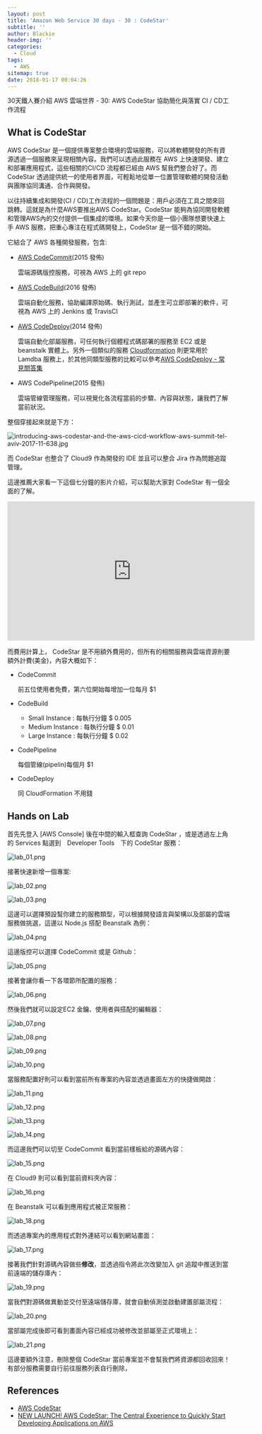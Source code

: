 ```yaml
---
layout: post
title: 'Amazon Web Service 30 days - 30 : CodeStar'
subtitle: ''
author: Blackie
header-img: ''
categories:
  - Cloud
tags:
  - AWS
sitemap: true
date: 2018-01-17 00:04:26
---
```


30天鐵人賽介紹 AWS 雲端世界 - 30: AWS CodeStar 協助簡化與落實 CI / CD工作流程

<!-- More -->

## What is CodeStar ##

AWS CodeStar 是一個提供專案整合環境的雲端服務，可以將軟體開發的所有資源透過一個服務來呈現相關內容。我們可以透過此服務在 AWS 上快速開發、建立和部署應用程式，這些相關的CI/CD 流程都已經由 AWS 幫我們整合好了。而 CodeStar 透過提供統一的使用者界面，可輕鬆地從單一位置管理軟體的開發活動與團隊協同溝通、合作與開發。

以往持續集成和開發(CI / CD)工作流程的一個問題是：用戶必須在工具之間來回跳轉。這就是為什麼AWS要推出AWS CodeStar。CodeStar 能夠為協同開發軟體和管理AWS內的交付提供一個集成的環境。如果今天你是一個小團隊想要快速上手 AWS 服務，把重心專注在程式碼開發上，CodeStar 是一個不錯的開始。

它結合了 AWS 各種開發服務，包含:

- [AWS CodeCommit](https://aws.amazon.com/tw/codecommit/)(2015 發佈)

    雲端源碼版控服務，可視為 AWS 上的 git repo 

- [AWS CodeBuild](https://aws.amazon.com/tw/codebuild/)(2016 發佈)

    雲端自動化服務，協助編譯原始碼、執行測試，並產生可立即部署的軟件，可視為 AWS 上的 Jenkins 或 TravisCI 

- [AWS CodeDeploy](https://aws.amazon.com/tw/codedeploy/)(2014 發佈)

    雲端自動化部屬服務，可任何執行個體程式碼部署的服務至 EC2 或是 beanstalk 實體上。另外一個類似的服務 [Cloudformation](https://aws.amazon.com/tw/cloudformation/) 則更常用於 Lamdba 服務上，於其他同類型服務的比較可以參考[AWS CodeDeploy - 常見問答集](https://aws.amazon.com/tw/codedeploy/faqs/)


- AWS CodePipeline(2015 發佈)

    雲端管線管理服務，可以視覺化各流程當前的步驟、內容與狀態，讓我們了解當前狀況。

整個穿接起來就是下方：

![introducing-aws-codestar-and-the-aws-cicd-workflow-aws-summit-tel-aviv-2017-11-638.jpg](introducing-aws-codestar-and-the-aws-cicd-workflow-aws-summit-tel-aviv-2017-11-638.jpg)

而 CodeStar 也整合了 Cloud9 作為開發的 IDE 並且可以整合 Jira 作為問題追蹤管理。

這邊推薦大家看一下這個七分鐘的影片介紹，可以幫助大家對 CodeStar 有一個全面的了解。

<iframe width='560' height='315' src='https://www.youtube.com/watch?v=rrbp-IVwFGY' frameborder='0' allowfullscreen></iframe>

而費用計算上， CodeStar 是不用額外費用的，但所有的相關服務與雲端資源則要額外計費(美金)，內容大概如下：

- CodeCommit 

    前五位使用者免費，第六位開始每增加一位每月 $1

- CodeBuild

    - Small Instance : 每執行分鐘 $ 0.005
    - Medium Instance : 每執行分鐘 $ 0.01
    - Large Instance : 每執行分鐘 $ 0.02

- CodePipeline

    每個管線(pipelin)每個月 $1

- CodeDeploy

    同 CloudFormation 不用錢

## Hands on Lab ##

首先先登入 [AWS Console] 後在中間的輸入框查詢 CodeStar ，或是透過左上角的 Services 點選到　Developer Tools　下的 CodeStar 服務：

![lab_01.png](lab_01.png)

接著快速新增一個專案:

![lab_02.png](lab_02.png)

![lab_03.png](lab_03.png)

這邊可以選擇預設幫你建立的服務類型，可以根據開發語言與架構以及部屬的雲端服務做挑選，這邊以 Node.js 搭配 Beanstalk 為例：

![lab_04.png](lab_04.png)

這邊版控可以選擇 CodeCommit 或是 Github：

![lab_05.png](lab_05.png)

接著會讓你看一下各環節所配置的服務：

![lab_06.png](lab_06.png)

然後我們就可以設定EC2 金鑰、使用者與搭配的編輯器：

![lab_07.png](lab_07.png)

![lab_08.png](lab_08.png)

![lab_09.png](lab_09.png)

![lab_10.png](lab_10.png)

當服務配置好則可以看到當前所有專案的內容並透過畫面左方的快捷做開啟：

![lab_11.png](lab_11.png)

![lab_12.png](lab_12.png)

![lab_13.png](lab_13.png)

![lab_14.png](lab_14.png)

而這邊我們可以切至 CodeCommit 看到當前樣板給的源碼內容：

![lab_15.png](lab_15.png)

在 Cloud9 則可以看到當前資料夾內容：

![lab_16.png](lab_16.png)

在 Beanstalk 可以看到應用程式被正常服務：

![lab_18.png](lab_18.png)

而透過專案內的應用程式對外連結可以看到網站畫面：

![lab_17.png](lab_17.png)

接著我們針對源碼內容做些**修改**，並透過指令將此次改變加入 git 追蹤中推送到當前遠端的儲存庫內：

![lab_19.png](lab_19.png)

當我們對源碼做異動並交付至遠端儲存庫，就會自動偵測並啟動建置部屬流程：

![lab_20.png](lab_20.png)

當部屬完成後即可看到畫面內容已經成功被修改並部屬至正式環境上：

![lab_21.png](lab_21.png)

這邊要額外注意，刪除整個 CodeStar 當前專案並不會幫我們將資源都回收回來！有部分服務需要自行前往服務列表自行刪除，

## References ##

- [AWS CodeStar](https://aws.amazon.com/tw/codestar/)
- [NEW LAUNCH! AWS CodeStar: The Central Experience to Quickly Start Developing Applications on AWS](https://www.youtube.com/watch?v=pIaB7wSSReU)